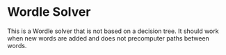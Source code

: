# Wordle Solver
This is a Wordle solver that is not based on a decision tree. It should work when new words are added and does not precomputer paths between words.

